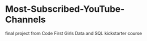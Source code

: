 # Most-Subscribed-YouTube-Channels
final project from Code First Girls Data and SQL kickstarter course
